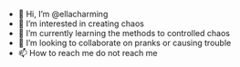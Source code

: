 - 👋 Hi, I’m @ellacharming
- 👀 I’m interested in creating chaos
- 🌱 I’m currently learning the methods to controlled chaos
- 💞️ I’m looking to collaborate on pranks or causing trouble
- 📫 How to reach me do not reach me

<!---
ellacharming/ellacharming is a ✨ special ✨ repository because its `README.md` (this file) appears on your GitHub profile.
You can click the Preview link to take a look at your changes.
--->
